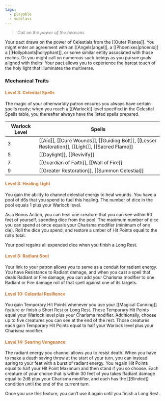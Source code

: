 ```yaml
---
tags:
  - playable
  - subclass
---
```

> *<span style="color:rgb(125, 125, 125)">Call on the power of the heavens.</span>*

Your pact draws on the power of Celestials from the [[Outer Planes]]. You might enter an agreement with an [[Angels|angel]], a [[Phoenixes|phoenix]] a [[Hollyphants|hollyphant]], or some similar entity associated with those realms. Or you might call on numerous such beings as you pursue goals aligned with theirs. Your pact allows you to experience the barest touch of the holy light that illuminates the multiverse.

### Mechanical Traits
#### <span style="color:rgb(203, 123, 55)">Level 3: Celestial Spells</span>

The magic of your otherworldly patron ensures you always have certain spells ready; when you reach a [[Warlock]] level specified in the Celestial Spells table, you thereafter always have the listed spells prepared.

| Warlock Level | Spells                                                                                          |
| ------------- | ----------------------------------------------------------------------------------------------- |
| 3             | [[Aid]], [[Cure Wounds]], [[Guiding Bolt]], [[Lesser Restoration]], [[Light]], [[Sacred Flame]] |
| 5             | [[Daylight]], [[Revivify]]                                                                      |
| 7             | [[Guardian of Faith]], [[Wall of Fire]]                                                         |
| 9             | [[Greater Restoration]], [[Summon Celestial]]                                                   |
#### <span style="color:rgb(203, 123, 55)">Level 3: Healing Light</span>

You gain the ability to channel celestial energy to heal wounds. You have a pool of d6s that you spend to fuel this healing. The number of dice in the pool equals 1 plus your Warlock level.

As a Bonus Action, you can heal one creature that you can see within 60 feet of yourself, spending dice from the pool. The maximum number of dice you can spend at once equals your Charisma modifier (minimum of one die). Roll the dice you spend, and restore a umber of Hit Points equal to the roll’s total.

Your pool regains all expended dice when you finish a Long Rest.
#### <span style="color:rgb(203, 123, 55)">Level 6: Radiant Soul</span>

Your link to your patron allows you to serve as a conduit for radiant energy. You have Resistance to Radiant damage, and when you cast a spell that deals Radiant or Fire damage, you can add your Charisma modifier to one Radiant or Fire damage roll of that spell against one of its targets.
#### <span style="color:rgb(203, 123, 55)">Level 10: Celestial Resilience</span>

You gain Temporary Hit Points whenever you use your [[Magical Cunning]] feature or finish a Short Rest or Long Rest. These Temporary Hit Points equal your Warlock level plus your Charisma modifier. Additionally, choose up to five creatures you can see at the end of the rest. Those creatures each gain Temporary Hit Points equal to half your Warlock level plus your Charisma modifier.
#### <span style="color:rgb(203, 123, 55)">Level 14: Searing Vengeance</span>

The radiant energy you channel allows you to resist death. When you have to make a death saving throw at the start of your turn, you can instead spring to your feet with a burst of radiant energy. You regain Hit Points equal to half your Hit Point Maximum and then stand if you so choose. Each creature of your choice that is within 30 feet of you takes Radiant damage equal to 2d8 plus your Charisma modifier, and each has the [[Blinded]] condition until the end of the current turn.

Once you use this feature, you can’t use it again until you finish a Long Rest.